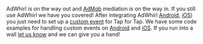 AdWhirl is on the way out and [AdMob](/documentation/AdMob) mediation is on the way in. If you still use AdWhirl we have you covered!
After integrating AdWhirl [Android](https://www.adwhirl.com/doc/android/AdWhirlAndroidSDKSetup.html),
[iOS](https://www.adwhirl.com/doc/ios/AdWhirliOSSDKSetup.html))
you just need to set up a [custom event](http://code.google.com/p/adwhirl/wiki/CustomEvents)
for Tap for Tap. We have some code examples for handling custom events on
[Android](https://gist.github.com/3890004) and [iOS](https://gist.github.com/3890013).
If you run into a wall [let us know](http://tapfortap.zendesk.com) and we can give you a hand!
